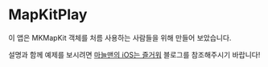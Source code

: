 <h1>MapKitPlay</h1>

이 앱은 MKMapKit 객체를 처름 사용하는 사람들을 위해 만들어 보았습니다.


설명과 함께 예제를 보시려면 [마늘맨의 iOS는 즐거워](https://ios-developer-storage.tistory.com/entry/MKMapKit-CLCoreLocation-%EC%98%88%EC%8B%9C%EB%A1%9C-%EC%89%BD%EA%B2%8C-%EC%9D%B4%ED%95%B4%ED%95%98%EA%B8%B0-%EB%8B%A4%EC%9A%B4%EB%A1%9C%EB%93%9C-%EC%A0%9C%EA%B3%B5)
블로그를 참조해주시기 바랍니다!



